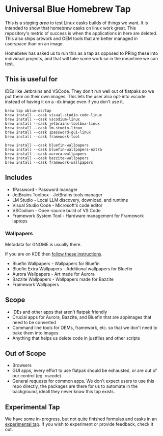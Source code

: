 # Universal Blue Homebrew Tap

This is a _staging area_ to test Linux casks builds of things we want. It is intended to show that homebrew casks on linux work great. This repository's metric of success is when the applications in here are deleted. This also ships artwork and OEM tools that are better managed in userspace than on an image.

Homebrew has asked us to run this as a tap as opposed to PRing these into individual projects, and that will take some work so in the meantime we can test.

## This is useful for

IDEs like Jetbrains and VSCode. They don't run well out of flatpaks so we put them on their own images. This lets the user also opt-into vscode instead of having it on a -dx image even if you don't use it.

```shell
brew tap ublue-os/tap
brew install --cask visual-studio-code-linux
brew install --cask vscodium-linux
brew install --cask jetbrains-toolbox-linux
brew install --cask lm-studio-linux
brew install --cask 1password-gui-linux
brew install --cask framework-tool

brew install --cask bluefin-wallpapers
brew install --cask bluefin-wallpapers-extra
brew install --cask aurora-wallpapers
brew install --cask bazzite-wallpapers
brew install --cask framework-wallpapers
```

## Includes

- 1Password - Password manager
- JetBrains Toolbox - JetBrains tools manager
- LM Studio - Local LLM discovery, download, and runtime
- Visual Studio Code - Microsoft's code editor
- VSCodium - Open-source build of VS Code
- Framework System Tool - Hardware management for Framework laptops

### Wallpapers

Metadata for GNOME is usually there.

If you are on KDE then [follow these instructions](https://github.com/renner0e/bluefin-wallpapers-plasma).

- Bluefin Wallpapers - Wallpapers for Bluefin
- Bluefin Extra Wallpapers - Additional wallpapers for Bluefin
- Aurora Wallpapers - Art made for Aurora
- Bazzite Wallpapers - Wallpapers made for Bazzite
- Framework Wallpapers

## Scope

- IDEs and other apps that aren't flatpak friendly
- Crucial apps for Aurora, Bazzite, and Bluefin that are appimages that need to be converted
- Command line tools for OEMs, framework, etc. so that we don't need to bake them into images
- Anything that helps us delete code in justfiles and other scripts

## Out of Scope

- Browsers
- GUI apps, every effort to use flatpak should be exhausted, or are out of our control (eg. vscode)
- General requests for common apps. We don't expect users to use this repo directly, the packages are there for us to automate in the background, ideall they never know this tap exists.

## Experimental Tap

We have some in-progress, but not quite finished formulas and casks in an [experimental tap](https://github.com/ublue-os/experimental-tap). If you wish to experiment or provide feedback, check it out.
